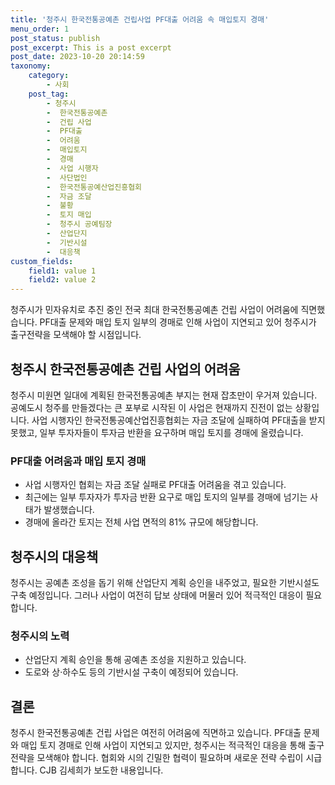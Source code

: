 ```yaml
---
title: '청주시 한국전통공예촌 건립사업 PF대출 어려움 속 매입토지 경매'
menu_order: 1
post_status: publish
post_excerpt: This is a post excerpt
post_date: 2023-10-20 20:14:59
taxonomy:
    category:
        - 사회
    post_tag:
        - 청주시
        -  한국전통공예촌
        -  건립 사업
        -  PF대출
        -  어려움
        -  매입토지
        -  경매
        -  사업 시행자
        -  사단법인
        -  한국전통공예산업진흥협회
        -  자금 조달
        -  불황
        -  토지 매입
        -  청주시 공예팀장
        -  산업단지
        -  기반시설
        -  대응책
custom_fields:
    field1: value 1
    field2: value 2
---
```



청주시가 민자유치로 추진 중인 전국 최대 한국전통공예촌 건립 사업이 어려움에 직면했습니다. PF대출 문제와 매입 토지 일부의 경매로 인해 사업이 지연되고 있어 청주시가 출구전략을 모색해야 할 시점입니다.

## 청주시 한국전통공예촌 건립 사업의 어려움
청주시 미원면 일대에 계획된 한국전통공예촌 부지는 현재 잡초만이 우거져 있습니다. 공예도시 청주를 만들겠다는 큰 포부로 시작된 이 사업은 현재까지 진전이 없는 상황입니다. 사업 시행자인 한국전통공예산업진흥협회는 자금 조달에 실패하여 PF대출을 받지 못했고, 일부 투자자들이 투자금 반환을 요구하며 매입 토지를 경매에 올렸습니다.

### PF대출 어려움과 매입 토지 경매
- 사업 시행자인 협회는 자금 조달 실패로 PF대출 어려움을 겪고 있습니다.
- 최근에는 일부 투자자가 투자금 반환 요구로 매입 토지의 일부를 경매에 넘기는 사태가 발생했습니다.
- 경매에 올라간 토지는 전체 사업 면적의 81% 규모에 해당합니다.

## 청주시의 대응책
청주시는 공예촌 조성을 돕기 위해 산업단지 계획 승인을 내주었고, 필요한 기반시설도 구축 예정입니다. 그러나 사업이 여전히 답보 상태에 머물러 있어 적극적인 대응이 필요합니다.

### 청주시의 노력
- 산업단지 계획 승인을 통해 공예촌 조성을 지원하고 있습니다.
- 도로와 상·하수도 등의 기반시설 구축이 예정되어 있습니다.

## 결론
청주시 한국전통공예촌 건립 사업은 여전히 어려움에 직면하고 있습니다. PF대출 문제와 매입 토지 경매로 인해 사업이 지연되고 있지만, 청주시는 적극적인 대응을 통해 출구전략을 모색해야 합니다. 협회와 시의 긴밀한 협력이 필요하며 새로운 전략 수립이 시급합니다. CJB 김세희가 보도한 내용입니다.
